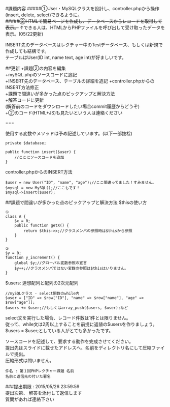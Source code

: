 #課題内容
#####①User・MySQLクラスを設計し、controller.phpから操作(insert, delete, select)できるように。  
#####~~②HTMLで簡易ページを作成し、データベースからレコードを取得して表示。~~
↑できる人は、HTMLからPHPファイルを呼び出して受け取ったデータを表示。(05/22更新)
  
INSERT先のデータベースはレクチャー中のTestデータベース、もしくは新規で作成しても結構です。  
テーブルはUser(ID int, name text, age int)が好ましいです。  

##更新
+課題②の内容を編集  
+mySQL.phpのソースコードに追記  
+INSERT先のデータベース、テーブルの詳細を追記
+controller.phpからのINSERT方法修正  
+課題で間違いが多かった点のピックアップと解決方法  
+解答コードに更新  
 (解答前のコードをダウンロードしたい場合commit履歴からどうぞ)  
+②のコード(HTML+JS)も見たいという人は連絡ください  
  
===
  
使用する変数やメソッドは予め記述しています。(以下一部抜栓)  
  
    private $database;  
  
    public function insert($user) {  
        //ここにソースコードを追加  
    }  
  
controller.phpからのINSERT方法  
  
    $user = new User("ID", "name", "age");//ここ間違ってました！すみません。
    $mysql = new MySQL();//ここもです！
    $mysql->insert($user);
  
  
  
##課題で間違いが多かった点のピックアップと解決方法
$thisの使い方  

    ①
    class A {  
        $x = 0;  
        public function getX() {  
            return $this->x;//クラスメンバの参照時は$thisから参照  
        }  
    }  
  
    ②  
    $y = 0;  
    function y_increment() {  
        global $y;//グローバル変数参照の宣言  
        $y++;//クラスメンバではない変数の参照は$thisはいりません。  
    }  
  
$users: 連想配列と配列の2次元配列  

    //mySQLクラス - select関数のwhile内  
    $user = ["ID" => $row["ID"], "name" => $row["name"], "age" => $row["age"]];  
    $users += $user;//もしくはarray_push($users, $user);など  
select文を実行した場合、レコード件数は1件とは限りません。  
従って、while文は2周以上することを前提に返値の$usersを作りましょう。  
$users = $user;としている人がとても多かったです。  
  
ソースコードを記述して、要求する動作を完成させてください。  
提出先はスライドに載せたアドレスへ、名前をディレクトリ名にして圧縮ファイルで提出。  
圧縮形式は問いません。  
  
    件名 : 第１回PHPレクチャー課題 名前  
    名前と返信先の付いた署名  
  
###提出期限 : 2015/05/26 23:59:59  
提出次第、 解答を添付して返信します  
質問があれば連絡下さい  

